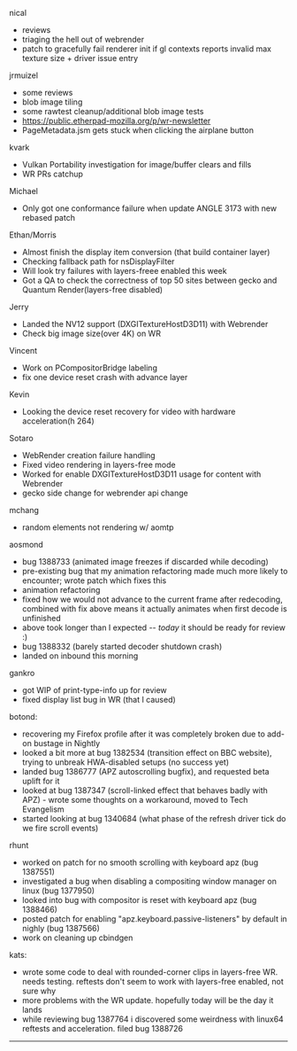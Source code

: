 nical
* reviews
* triaging the hell out of webrender
* patch to gracefully fail renderer init if gl contexts reports invalid max texture size + driver issue entry



jrmuizel
* some reviews
* blob image tiling
* some rawtest cleanup/additional blob image tests
* https://public.etherpad-mozilla.org/p/wr-newsletter
* PageMetadata.jsm gets stuck when clicking the airplane button



kvark
* Vulkan Portability investigation for image/buffer clears and fills
* WR PRs catchup



Michael
* Only got one conformance failure when update ANGLE 3173 with new rebased patch

Ethan/Morris
* Almost finish the display item conversion (that build container layer)
* Checking fallback path for nsDisplayFilter
* Will look try failures with layers-freee enabled this week
* Got a QA to check the correctness of top 50 sites between gecko and Quantum Render(layers-free disabled)

Jerry
* Landed the NV12 support (DXGITextureHostD3D11) with Webrender
* Check big image size(over 4K) on WR

Vincent
* Work on PCompositorBridge labeling
* fix one device reset crash with advance layer

Kevin
* Looking the device reset recovery for video with hardware acceleration(h 264)



Sotaro
* WebRender creation failure handling
* Fixed video rendering in layers-free mode
* Worked for enable DXGITextureHostD3D11 usage for content with Webrender
* gecko side change for webrender api change



mchang
* random elements not rendering w/ aomtp



aosmond
* bug 1388733 (animated image freezes if discarded while decoding)
* pre-existing bug that my animation refactoring made much more likely to encounter; wrote patch which fixes this
* animation refactoring
* fixed how we would not advance to the current frame after redecoding, combined with fix above means it actually animates when first decode is unfinished
* above took longer than I expected -- *today* it should be ready for review :)
* bug 1388332 (barely started decoder shutdown crash)
* landed on inbound this morning



gankro
* got WIP of print-type-info up for review
* fixed display list bug in WR (that I caused)



botond:
* recovering my Firefox profile after it was completely broken due to add-on bustage in Nightly 
* looked a bit more at bug 1382534 (transition effect on BBC website), trying to unbreak HWA-disabled setups (no success yet) 
* landed bug 1386777 (APZ autoscrolling bugfix), and requested beta uplift for it 
* looked at bug 1387347 (scroll-linked effect that behaves badly with APZ) - wrote some thoughts on a workaround, moved to Tech Evangelism 
* started looking at bug 1340684 (what phase of the refresh driver tick do we fire scroll events)



rhunt
* worked on patch for no smooth scrolling with keyboard apz (bug 1387551)
* investigated a bug when disabling a compositing window manager on linux (bug 1377950)
* looked into bug with compositor is reset with keyboard apz (bug 1388466)
* posted patch for enabling "apz.keyboard.passive-listeners" by default in nighly (bug 1387566)
* work on cleaning up cbindgen



kats:
* wrote some code to deal with rounded-corner clips in layers-free WR. needs testing. reftests don't seem to work with layers-free enabled, not sure why
* more problems with the WR update. hopefully today will be the day it lands
* while reviewing bug 1387764 i discovered some weirdness with linux64 reftests and acceleration. filed bug 1388726

________________


